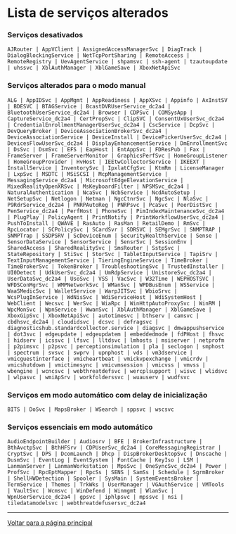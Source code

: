 # Lista de serviços alterados

### Serviços desativados
`AJRouter | AppVClient | AssignedAccessManagerSvc | DiagTrack | DialogBlockingService | NetTcpPortSharing | RemoteAccess | RemoteRegistry | UevAgentService | shpamsvc | ssh-agent | tzautoupdate | uhssvc | XblAuthManager | XblGameSave | XboxNetApiSvc`

### Serviços alterados para o modo manual
`ALG | AppIDSvc | AppMgmt | AppReadiness | AppXSvc | Appinfo | AxInstSV | BDESVC | BTAGService | BcastDVRUserService_dc2a4 | BluetoothUserService_dc2a4 | Browser | CDPSvc | COMSysApp | CaptureService_dc2a4 | CertPropSvc | ClipSVC | ConsentUxUserSvc_dc2a4 | CredentialEnrollmentManagerUserSvc_dc2a4 | CscService | DcpSvc | DevQueryBroker | DeviceAssociationBrokerSvc_dc2a4 | DeviceAssociationService | DeviceInstall | DevicePickerUserSvc_dc2a4 | DevicesFlowUserSvc_dc2a4 | DisplayEnhancementService | DmEnrollmentSvc | DsSvc | DsmSvc | EFS | EapHost | EntAppSvc | FDResPub | Fax | FrameServer | FrameServerMonitor | GraphicsPerfSvc | HomeGroupListener | HomeGroupProvider | HvHost | IEEtwCollectorService | IKEEXT | InstallService | InventorySvc | IpxlatCfgSvc | KtmRm | LicenseManager | LxpSvc | MSDTC | MSiSCSI | McpManagementService | MessagingService_dc2a4 | MicrosoftEdgeElevationService | MixedRealityOpenXRSvc | MsKeyboardFilter | NPSMSvc_dc2a4 | NaturalAuthentication | NcaSvc | NcbService | NcdAutoSetup | NetSetupSvc | Netlogon | Netman | NgcCtnrSvc | NgcSvc | NlaSvc | P9RdrService_dc2a4 | PNRPAutoReg | PNRPsvc | PcaSvc | PeerDistSvc | PenService_dc2a4 | PerfHost | PhoneSvc | PimIndexMaintenanceSvc_dc2a4 | PlugPlay | PolicyAgent | PrintNotify | PrintWorkflowUserSvc_dc2a4 | PushToInstall | QWAVE | RasAuto | RasMan | RetailDemo | RmSvc | RpcLocator | SCPolicySvc | SCardSvr | SDRSVC | SEMgrSvc | SNMPTRAP | SNMPTrap | SSDPSRV | ScDeviceEnum | SecurityHealthService | Sense | SensorDataService | SensorService | SensrSvc | SessionEnv | SharedAccess | SharedRealitySvc | SmsRouter | SstpSvc | StateRepository | StiSvc | StorSvc | TabletInputService | TapiSrv | TextInputManagementService | TieringEngineService | TimeBroker | TimeBrokerSvc | TokenBroker | TroubleshootingSvc | TrustedInstaller | UI0Detect | UdkUserSvc_dc2a4 | UmRdpService | UnistoreSvc_dc2a4 | UserDataSvc_dc2a4 | UsoSvc | VSS | VacSvc | W32Time | WEPHOSTSVC | WFDSConMgrSvc | WMPNetworkSvc | WManSvc | WPDBusEnum | WSService | WaaSMedicSvc | WalletService | WarpJITSvc | WbioSrvc | WcsPlugInService | WdNisSvc | WdiServiceHost | WdiSystemHost | WebClient | Wecsvc | WerSvc | WiaRpc | WinHttpAutoProxySvc | WinRM | WpcMonSvc | WpnService | WwanSvc | XblAuthManager | XblGameSave | XboxGipSvc | XboxNetApiSvc | autotimesvc | bthserv | camsvc | cbdhsvc_dc2a4 | cloudidsvc | dcsvc | defragsvc | diagnosticshub.standardcollector.service | diagsvc | dmwappushservice | dot3svc | edgeupdate | edgeupdatem | embeddedmode | fdPHost | fhsvc | hidserv | icssvc | lfsvc | lltdsvc | lmhosts | msiserver | netprofm | p2pimsvc | p2psvc | perceptionsimulation | pla | seclogon | smphost | spectrum | svsvc | swprv | upnphost | vds | vm3dservice | vmicguestinterface | vmicheartbeat | vmickvpexchange | vmicrdv | vmicshutdown | vmictimesync | vmicvmsession | vmicvss | vmvss | wbengine | wcncsvc | webthreatdefsvc | wercplsupport | wisvc | wlidsvc | wlpasvc | wmiApSrv | workfolderssvc | wuauserv | wudfsvc`

### Serviços em modo automático com delay de inicialização
`BITS | DoSvc | MapsBroker | WSearch | sppsvc | wscsvc`

### Serviços essenciais em modo automático
`AudioEndpointBuilder | Audiosrv | BFE | BrokerInfrastructure | BthAvctpSvc | BthHFSrv | CDPUserSvc_dc2a4 | CoreMessagingRegistrar | CryptSvc | DPS | DcomLaunch | Dhcp | DispBrokerDesktopSvc | Dnscache | DusmSvc | EventLog | EventSystem | FontCache | KeyIso | LSM | LanmanServer | LanmanWorkstation | MpsSvc | OneSyncSvc_dc2a4 | Power | ProfSvc | RpcEptMapper | RpcSs | SENS | SamSs | Schedule | SgrmBroker | ShellHWDetection | Spooler | SysMain | SystemEventsBroker | TermService | Themes | TrkWks | UserManager | VGAuthService | VMTools | VaultSvc | Wcmsvc | WinDefend | Winmgmt | WlanSvc | WpnUserService_dc2a4 | gpsvc | iphlpsvc | mpssvc | nsi | tiledatamodelsvc | webthreatdefusersvc_dc2a4`

---

[Voltar para a página principal](https://github.com/rubem-psd/W11bALF)
